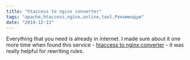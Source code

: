 ```yaml
---
title: "htaccess to nginx converter"
tags: "apache,htaccess,nginx,online,tool,Рекомендую"
date: "2014-12-13"
---
```


Everything that you need is already in internet. I made sure about it one more time when found this service - [htaccess to nginx converter](http://winginx.com/en/htaccess) - it was really helpful for rewriting rules.
